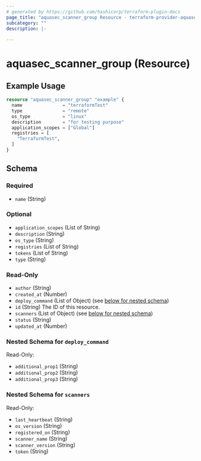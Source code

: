 ```yaml
---
# generated by https://github.com/hashicorp/terraform-plugin-docs
page_title: "aquasec_scanner_group Resource - terraform-provider-aquasec"
subcategory: ""
description: |-
  
---
```


# aquasec_scanner_group (Resource)



## Example Usage

```terraform
resource "aquasec_scanner_group" "example" {
  name               = "terraformTest"
  type               = "remote"
  os_type            = "linux"
  description        = "for testing purpose"
  application_scopes = ["Global"]
  registries = [
    "TerraformTest",
  ]
}
```

<!-- schema generated by tfplugindocs -->
## Schema

### Required

- `name` (String)

### Optional

- `application_scopes` (List of String)
- `description` (String)
- `os_type` (String)
- `registries` (List of String)
- `tokens` (List of String)
- `type` (String)

### Read-Only

- `author` (String)
- `created_at` (Number)
- `deploy_command` (List of Object) (see [below for nested schema](#nestedatt--deploy_command))
- `id` (String) The ID of this resource.
- `scanners` (List of Object) (see [below for nested schema](#nestedatt--scanners))
- `status` (String)
- `updated_at` (Number)

<a id="nestedatt--deploy_command"></a>
### Nested Schema for `deploy_command`

Read-Only:

- `additional_prop1` (String)
- `additional_prop2` (String)
- `additional_prop3` (String)


<a id="nestedatt--scanners"></a>
### Nested Schema for `scanners`

Read-Only:

- `last_heartbeat` (String)
- `os_version` (String)
- `registered_on` (String)
- `scanner_name` (String)
- `scanner_version` (String)
- `token` (String)


